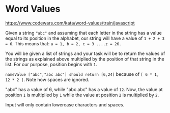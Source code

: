 # Word Values

https://www.codewars.com/kata/word-values/train/javascript

Given a string `"abc"` and assuming that each letter in the string has a value equal to its position in the alphabet, our string will have a value of `1 + 2 + 3 = 6`. This means that: `a = 1, b = 2, c = 3 ....z = 26.`

You will be given a list of strings and your task will be to return the values of the strings as explained above multiplied by the position of that string in the list. For our purpose, position begins with `1`.

`nameValue ["abc","abc abc"] should return [6,24]` because of `[ 6 * 1, 12 * 2 ]`. Note how spaces are ignored.

"abc" has a value of 6, while "abc abc" has a value of `12`. Now, the value at position `1` is multiplied by `1` while the value at position `2` is multiplied by `2`.

Input will only contain lowercase characters and spaces.
